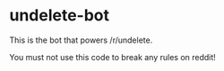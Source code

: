 undelete-bot
============

This is the bot that powers /r/undelete.

You must not use this code to break any rules on reddit!
